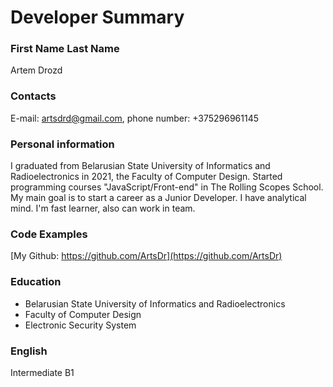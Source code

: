 # Developer Summary

### First Name Last Name
Artem Drozd

### Contacts
E-mail: artsdrd@gmail.com, phone number: +375296961145

### Personal information
I graduated from Belarusian State University of Informatics and Radioelectronics in 2021, the Faculty of Computer Design. Started programming courses "JavaScript/Front-end" in The Rolling Scopes School. My main goal is to start a career as a Junior Developer. I have analytical mind. I'm fast learner, also can work in team.

### Code Examples
[My Github: https://github.com/ArtsDr](https://github.com/ArtsDr)

### Education
- Belarusian State University of Informatics and Radioelectronics
- Faculty of Computer Design
- Electronic Security System

### English
Intermediate B1